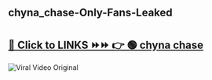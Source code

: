 
 ## chyna_chase-Only-Fans-Leaked

# <h2><a href="https://clipsfans.com/chyna_chase&ref=git">🔗 Click to LINKS ⏩⏩ 👉 🟢 chyna chase </a></h2>

<a href="https://clipsfans.com/chyna_chase&ref=git" rel="nofollow" data-target="animated-image.originalLink"><img src="https://i.ibb.co.com/xMMVF88/686577567.gif" alt="Viral Video Original" style="max-width: 100%; display: inline-block;" data-target="animated-image.originalImage"></a>
